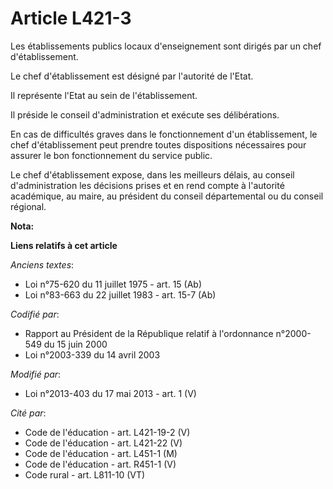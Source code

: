 # Article L421-3

Les établissements publics locaux d'enseignement sont dirigés par un chef d'établissement. 

Le chef d'établissement est désigné par l'autorité de l'Etat. 

Il représente l'Etat au sein de l'établissement. 

Il préside le conseil d'administration et exécute ses délibérations. 

En cas de difficultés graves dans le fonctionnement d'un établissement, le chef d'établissement peut prendre toutes
dispositions nécessaires pour assurer le bon fonctionnement du service public. 

Le chef d'établissement expose, dans les meilleurs délais, au conseil d'administration les décisions prises et en rend compte
à l'autorité académique, au maire, au président du conseil départemental  ou du conseil régional.

**Nota:**



**Liens relatifs à cet article**

_Anciens textes_:

  - Loi n°75-620 du 11 juillet 1975 - art. 15 (Ab)
  - Loi n°83-663 du 22 juillet 1983 - art. 15-7 (Ab)

_Codifié par_:

  - Rapport au Président de la République relatif à l'ordonnance n°2000-549 du 15 juin 2000
  - Loi n°2003-339 du 14 avril 2003

_Modifié par_:

  - Loi n°2013-403 du 17 mai 2013 - art. 1 (V)

_Cité par_:

  - Code de l'éducation - art. L421-19-2 (V)
  - Code de l'éducation - art. L421-22 (V)
  - Code de l'éducation - art. L451-1 (M)
  - Code de l'éducation - art. R451-1 (V)
  - Code rural - art. L811-10 (VT)

